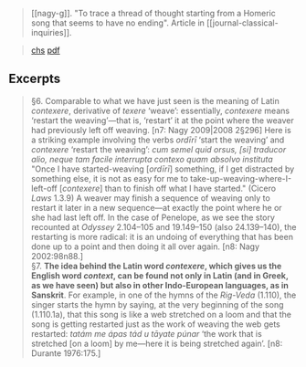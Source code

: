 > [[nagy-g]]. "To trace a thread of thought starting from a Homeric song that seems to have no ending". Article in [[journal-classical-inquiries]].

> [chs](https://classical-inquiries.chs.harvard.edu/to-trace-a-thread-of-thought-starting-from-a-homeric-song-that-seems-to-have-no-ending/)
> [pdf](a/nagy-g2015-07-03.pdf)


## Excerpts

> §6. Comparable to what we have just seen is the meaning of Latin _contexere_, derivative of _texere_ ‘weave’: essentially, _contexere_ means ‘restart the weaving’—that is, ‘restart’ it at the point where the weaver had previously left off weaving. [n7: Nagy 2009|2008 2§296] Here is a striking example involving the verbs _ordīrī_ ‘start the weaving’ and _contexere_ ‘restart the weaving’:  *cum semel quid orsus, [si] traducor alio, neque tam facile interrupta contexo quam absolvo instituta* "Once I have started-weaving [_ordīrī_] something, if I get distracted by something else, it is not as easy for me to take-up-weaving-where-I-left-off [_contexere_] than to finish off what I have started." (Cicero _Laws_ 1.3.9) A weaver may finish a sequence of weaving only to restart it later in a new sequence—at exactly the point where he or she had last left off. In the case of Penelope, as we see the story recounted at _Odyssey_ 2.104–105 and 19.149–150 (also 24.139–140), the restarting is more radical: it is an undoing of everything that has been done up to a point and then doing it all over again. [n8: Nagy 2002:98n88.]
> <br>
> §7. **The idea behind the Latin word _contexere_, which gives us the English word _context_, can be found not only in Latin (and in Greek, as we have seen) but also in other Indo-European languages, as in Sanskrit**. For example, in one of the hymns of the _Rig-Veda_ (1.110), the singer starts the hymn by saying, at the very beginning of the song (1.110.1a), that this song is like a web stretched on a loom and that the song is getting restarted just as the work of weaving the web gets restarted: _tatám me ápas tád u tāyate púnar_ ‘the work that is stretched [on a loom] by me—here it is being stretched again’. [n8: Durante 1976:175.]